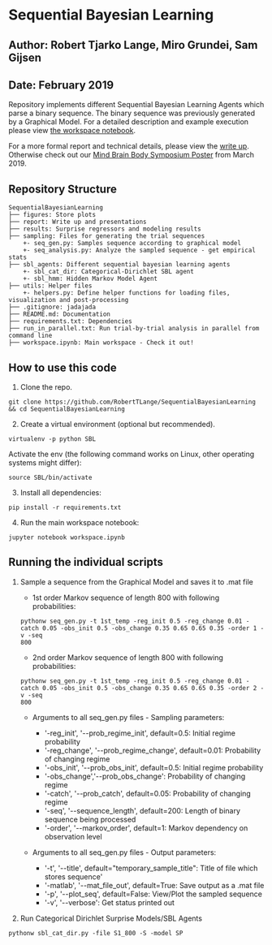 # Sequential Bayesian Learning
## Author: Robert Tjarko Lange, Miro Grundei, Sam Gijsen
## Date: February 2019

Repository implements different Sequential Bayesian Learning Agents which parse a binary sequence. The binary sequence was previously generated by a Graphical Model. For a detailed description and example execution please view [the workspace notebook](workspace.ipynb).

For a more formal report and technical details, please view the [write up](report/background.pdf). Otherwise check out our [Mind Brain Body Symposium Poster](report/MBB_Poster_2019.pdf) from March 2019.


## Repository Structure
```
SequentialBayesianLearning
├── figures: Store plots
├── report: Write up and presentations
├── results: Surprise regressors and modeling results
├── sampling: Files for generating the trial sequences
    +- seq_gen.py: Samples sequence according to graphical model
    +- seq_analysis.py: Analyze the sampled sequence - get empirical stats
├── sbl_agents: Different sequential bayesian learning agents
    +- sbl_cat_dir: Categorical-Dirichlet SBL agent
    +- sbl_hmm: Hidden Markov Model Agent
├── utils: Helper files
    +- helpers.py: Define helper functions for loading files, visualization and post-processing
├── .gitignore: jadajada
├── README.md: Documentation
├── requirements.txt: Dependencies
├── run_in_parallel.txt: Run trial-by-trial analysis in parallel from command line
├── workspace.ipynb: Main workspace - Check it out!
```

## How to use this code
1. Clone the repo.
```
git clone https://github.com/RobertTLange/SequentialBayesianLearning && cd SequentialBayesianLearning
```
2. Create a virtual environment (optional but recommended).
```
virtualenv -p python SBL
```
Activate the env (the following command works on Linux, other operating systems might differ):
```
source SBL/bin/activate
```
3. Install all dependencies:
```
pip install -r requirements.txt
```
4. Run the main workspace notebook:
```
jupyter notebook workspace.ipynb
```


## Running the individual scripts
1. Sample a sequence from the Graphical Model and saves it to .mat file
    * 1st order Markov sequence of length 800 with following probabilities:
    ```
    pythonw seq_gen.py -t 1st_temp -reg_init 0.5 -reg_change 0.01 -catch 0.05 -obs_init 0.5 -obs_change 0.35 0.65 0.65 0.35 -order 1 -v -seq
    800
    ```
    * 2nd order Markov sequence of length 800 with following probabilities:
    ```
    pythonw seq_gen.py -t 1st_temp -reg_init 0.5 -reg_change 0.01 -catch 0.05 -obs_init 0.5 -obs_change 0.35 0.65 0.65 0.35 -order 2 -v -seq
    800
    ```

    * Arguments to all seq_gen.py files - Sampling parameters:
        - '-reg_init', '--prob_regime_init', default=0.5: Initial regime probability
        - '-reg_change', '--prob_regime_change', default=0.01: Probability of changing regime
        - '-obs_init', '--prob_obs_init', default=0.5: Initial regime probability
        - '-obs_change','--prob_obs_change': Probability of changing regime
        - '-catch', '--prob_catch', default=0.05: Probability of changing regime
        - '-seq', '--sequence_length', default=200: Length of binary sequence being processed
        - '-order', '--markov_order', default=1: Markov dependency on observation level

    * Arguments to all seq_gen.py files - Output parameters:
        - '-t', '--title', default="temporary_sample_title": Title of file which stores sequence'
        - '-matlab', '--mat_file_out', default=True: Save output as a .mat file
        - '-p', '--plot_seq', default=False: View/Plot the sampled sequence
        - '-v', '--verbose': Get status printed out
2. Run Categorical Dirichlet Surprise Models/SBL Agents
```
pythonw sbl_cat_dir.py -file S1_800 -S -model SP
```

